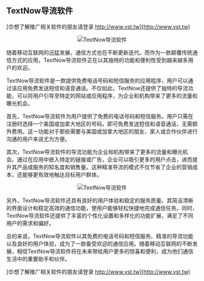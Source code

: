 ## **TextNow导流软件**

[😍想了解推广相关软件的朋友请登录 http://www.vst.tw](http://www.vst.tw)

 <center><img src="https://vst.tw/MP4/tuiguang/png/3.png" alt="TextNow导流软件"></center>

随着移动互联网的迅猛发展，通信方式也在不断更新迭代。而作为一款颠覆传统通信方式的应用，TextNow导流软件正在以其独特的功能和便利性受到越来越多用户的欢迎。

TextNow导流软件是一款提供免费电话号码和短信服务的应用程序，用户可以通过该应用免费发送短信和语音通话。不仅如此，TextNow还提供了独特的导流功能，可以将用户引导至特定的网站或应用程序，为企业和机构带来了更多的流量和曝光机会。

首先，TextNow导流软件为用户提供了免费的电话号码和短信服务。用户只需在注册时选择一个美国或加拿大地区的号码，即可免费发送短信和语音通话，无需额外费用。这一功能对于那些需要与美国或加拿大地区的朋友、家人或合作伙伴进行沟通的用户来说尤为方便。

其次，TextNow导流软件的导流功能为企业和机构带来了更多的流量和曝光机会。通过在应用中嵌入特定的链接或广告，企业可以吸引更多的用户点击，进而提升其产品或服务的知名度和销售量。这种精准导流的模式不仅节省了企业的营销成本，还能够更有效地触达目标用户群体。

 <center><img src="https://vst.tw/MP4/tuiguang/png/1.png" alt="TextNow导流软件"></center>

另外，TextNow导流软件还具有良好的用户体验和稳定的服务质量。其简洁清晰的界面设计和稳定高效的通信功能，使用户能够轻松快捷地完成通信任务。同时，TextNow导流软件还提供了丰富的个性化设置和多样化的功能扩展，满足了不同用户的需求和偏好。

总的来说，TextNow导流软件以其免费的电话号码和短信服务、精准的导流功能以及良好的用户体验，成为了一款备受欢迎的通信应用。随着移动互联网的不断发展，相信TextNow导流软件将在未来带给用户更多的惊喜和便利，成为他们通信生活中的重要助手和伙伴。

[😍想了解推广相关软件的朋友请登录 http://www.vst.tw](http://www.vst.tw)



